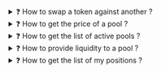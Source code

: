 <details>
<summary>❓ How to swap a token against another ? </summary>

Please refer to the [`SwapRouter`](/periphery-layer/swaprouter/index.md) documentation. In most cases, you will need to call the [`exactInputSingle`](/periphery-layer/swaprouter/single-swap/exact-input.md#exactinputsingle) method.
</details>


<details>
<summary>❓ How to get the price of a pool ?</summary>

Please refer to the [`slot0`](/core-layer/pool/state.md#slot0) method. The `sqrtPriceX96` field contains the [Q64.96 price](/commons/q6496.md) of the pool. You can decode it to a human readable price like [this](/commons/q6496.md#how-to-decode-a-q64.96-to-a-floating-point-price).
</details>


<details>
<summary>❓ How to get the list of active pools ?</summary>

Please refer to the [`poolsSize`](/core-layer/factory/pools-management.md#poolssize) and [`pools`](/core-layer/factory/pools-management.md#pools) methods. The `poolsSize` method will return the total number of pools deployed. The `pools` method will return a pool address, given an index in the list.
</details>


<details>
<summary>❓ How to provide liquidity to a pool ?</summary>

Please refer to the [`NonFungiblePositionManager`](/periphery-layer/nfpos-manager/index.md) documentation. You will need first to deposit some funds using [`deposit`](/periphery-layer/nfpos-manager/create-position.md#deposit), then create a new position wrapped in a NFT using [`mint`](/periphery-layer/nfpos-manager/create-position.md#mint). The NFT represents the liquidity you provided to the pool.
</details>


<details>
<summary>❓ How to get the list of my positions ?</summary>

Firstly, get the number of positions with the [`balanceOf`](https://docs.openzeppelin.com/contracts/3.x/api/token/erc721#IERC721-balanceOf-address-) method from the `NonFungiblePositionManager` using your address, then call [`tokenOfOwnerByIndex`](https://docs.openzeppelin.com/contracts/3.x/api/token/erc721#IERC721Enumerable-tokenOfOwnerByIndex-address-uint256-), with an index starting from 0 to the value returned by `balanceOf`. You can get the details of the position using the `positions` method.
</details>

